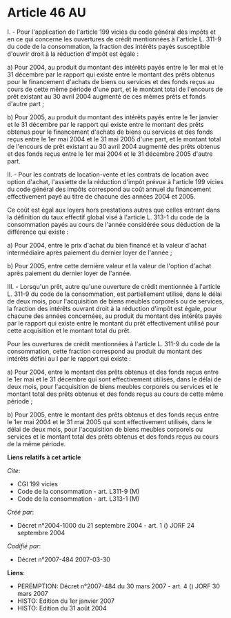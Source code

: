 # Article 46 AU

I. - Pour l'application de l'article 199 vicies du code général des impôts et en ce qui concerne les ouvertures de crédit
mentionnées à l'article L. 311-9 du code de la consommation, la fraction des intérêts payés susceptible d'ouvrir droit à la
réduction d'impôt est égale :

a) Pour 2004, au produit du montant des intérêts payés entre le 1er mai et le 31 décembre par le rapport qui existe entre le
montant des prêts obtenus pour le financement d'achats de biens ou services et des fonds reçus au cours de cette même période
d'une part, et le montant total de l'encours de prêt existant au 30 avril 2004 augmenté de ces mêmes prêts et fonds d'autre
part ;

b) Pour 2005, au produit du montant des intérêts payés entre le 1er janvier et le 31 décembre par le rapport qui existe entre
le montant des prêts obtenus pour le financement d'achats de biens ou services et des fonds reçus entre le 1er mai 2004 et le
31 mai 2005 d'une part, et le montant total de l'encours de prêt existant au 30 avril 2004 augmenté des prêts obtenus et des
fonds reçus entre le 1er mai 2004 et le 31 décembre 2005 d'autre part.

II. - Pour les contrats de location-vente et les contrats de location avec option d'achat, l'assiette de la réduction d'impôt
prévue à l'article 199  vicies du code général des impôts correspond au coût annuel du financement effectivement payé au
titre de chacune des années 2004 et 2005.

Ce coût est égal aux loyers hors prestations autres que celles entrant dans la définition du taux effectif global visé à
l'article L. 313-1 du code de la consommation payés au cours de l'année considérée sous déduction de la différence qui
existe :

a) Pour 2004, entre le prix d'achat du bien financé et la valeur d'achat intermédiaire après paiement du dernier loyer de
l'année ;

b) Pour 2005, entre cette dernière valeur et la valeur de l'option d'achat après paiement du dernier loyer de l'année.

III. - Lorsqu'un prêt, autre qu'une ouverture de crédit mentionnée à l'article L. 311-9 du code de la consommation, est
partiellement utilisé, dans le délai de deux mois, pour l'acquisition de biens meubles corporels ou de services, la fraction
des intérêts ouvrant droit à la réduction d'impôt est égale, pour chacune des années concernées, au produit du montant des
intérêts payés par le rapport qui existe entre le montant du prêt effectivement utilisé pour cette acquisition et le montant
total du prêt.

Pour les ouvertures de crédit mentionnées à l'article L. 311-9 du code de la consommation, cette fraction correspond au
produit du montant des intérêts défini au I par le rapport qui existe :

a) Pour 2004, entre le montant des prêts obtenus et des fonds reçus entre le 1er mai et le 31 décembre qui sont effectivement
utilisés, dans le délai de deux mois, pour l'acquisition de biens meubles corporels ou services et le montant total des prêts
obtenus et des fonds reçus au cours de cette même période ;

b) Pour 2005, entre le montant des prêts obtenus et des fonds reçus entre le 1er mai 2004 et le 31 mai 2005 qui sont
effectivement utilisés, dans le délai de deux mois, pour l'acquisition de biens meubles corporels ou services et le montant
total des prêts obtenus et des fonds reçus au cours de la même période.

**Liens relatifs à cet article**

_Cite_:

  - CGI 199 vicies
  - Code de la consommation - art. L311-9 (M)
  - Code de la consommation - art. L313-1 (M)

_Créé par_:

  - Décret n°2004-1000 du 21 septembre 2004 - art. 1 () JORF 24 septembre 2004

_Codifié par_:

  - Décret n°2007-484 2007-03-30

**Liens**:

  - PEREMPTION: Décret n°2007-484 du 30 mars 2007 - art. 4 () JORF 30 mars 2007
  - HISTO: Edition du 1er janvier 2007
  - HISTO: Edition du 31 août 2004
